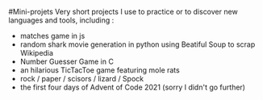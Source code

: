#Mini-projets
Very short projects I use to practice or to discover new languages and tools, including : 
- matches game in js 
- random shark movie generation in python using Beatiful Soup to scrap Wikipedia
- Number Guesser Game in C 
- an hilarious TicTacToe game featuring mole rats 
- rock / paper / scisors / lizard / Spock 
- the first four days of Advent of Code 2021 (sorry I didn't go further)
